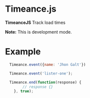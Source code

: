 # Timeance.js

**TimeanceJS** Track load times

**Note:** This is development mode.


# Example

```javascript
  Timeance.event({name: 'Jhon Galt'})

  Timeance.event('lister-one');

  Timeance.end(function(response) {
        // response {}
    }, true);
  
```